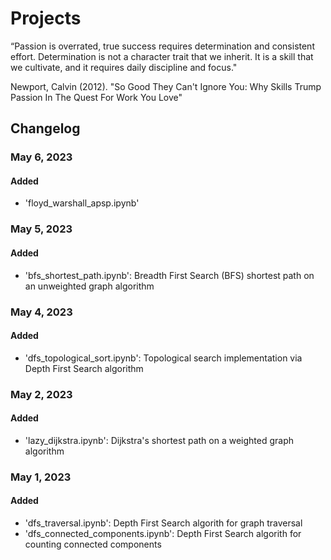 # Projects
“Passion is overrated, true success requires  determination and consistent effort.  Determination is not a character trait that we  inherit. It is a skill that we cultivate, and it  requires daily discipline and focus."

Newport, Calvin (2012). "So Good They Can't Ignore You: Why Skills Trump Passion In The Quest For Work You Love"



## Changelog

### May 6, 2023

#### Added
- 'floyd_warshall_apsp.ipynb'

### May 5, 2023

#### Added
- 'bfs_shortest_path.ipynb': Breadth First Search (BFS) shortest path on an unweighted graph algorithm

### May 4, 2023

#### Added
- 'dfs_topological_sort.ipynb': Topological search implementation via Depth First Search algorithm

### May 2, 2023

#### Added
- 'lazy_dijkstra.ipynb': Dijkstra's shortest path on a weighted graph algorithm

### May 1, 2023

#### Added
- 'dfs_traversal.ipynb': Depth First Search algorith for graph traversal
- 'dfs_connected_components.ipynb': Depth First Search algorith for counting connected components
